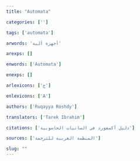 ```yaml
---
title: "Automata"

categories: ['']

tags: ['automata']

arwords: 'أجهزة آلية'

arexps: []

enwords: ['Automata']

enexps: []

arlexicons: ['ج']

enlexicons: ['A']

authors: ['Ruqayya Roshdy']

translators: ['Tarek Ibrahim']

citations: ['دليل أكسفورد في السانيات الحاسوبية']

sources: ['المنظمة العربية للترجمة']

slug: ""
---
```

